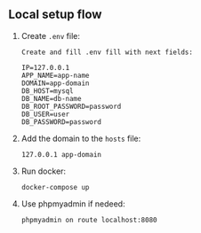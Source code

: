 ## Local setup flow

1. Create `.env` file:
    ```shell
    Create and fill .env fill with next fields:
   
   IP=127.0.0.1
   APP_NAME=app-name
   DOMAIN=app-domain
   DB_HOST=mysql
   DB_NAME=db-name
   DB_ROOT_PASSWORD=password
   DB_USER=user
   DB_PASSWORD=password
   
    ```

2. Add the domain to the `hosts` file:
    ```shell
    127.0.0.1 app-domain
    ```

3. Run docker:
    ```shell
    docker-compose up
    ```

4. Use phpmyadmin if nedeed:
    ```shell
    phpmyadmin on route localhost:8080
    ```